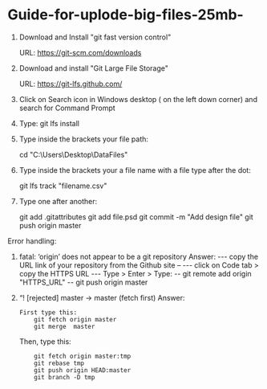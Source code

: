 # Guide-for-uplode-big-files-25mb-

1. Download and Install "git fast version control"

    URL: https://git-scm.com/downloads
2. Download and install "Git Large File Storage"

    URL: https://git-lfs.github.com/
3. Click on Search icon in Windows desktop ( on the left down corner) and search for Command Prompt

4. Type:
     git lfs install
6. Type inside the brackets your file path: 

     cd "C:\Users\Desktop\DataFiles"
8. Type inside the brackets your a file name with a file type after the dot:

    git lfs track "filename.csv"
7. Type one after another:

    git add .gitattributes
    git add file.psd
    git commit -m "Add design file"
    git push origin master
    
    
 Error handling:

 1. fatal: ‘origin’ does not appear to be a git repository
    Answer: 
    --- copy the URL link of your repository from the Github site – 
    --- click on Code tab > copy the HTTPS URL
    --- Type > Enter > Type: 
           -- git remote add origin "HTTPS_URL"
           --  git push origin master
            
 2. “! [rejected]        master -> master (fetch first)
     Answer:
     
        First type this:
            git fetch origin master
            git merge  master
	
	Then, type this:
	
            git fetch origin master:tmp
            git rebase tmp
            git push origin HEAD:master
            git branch -D tmp



 
